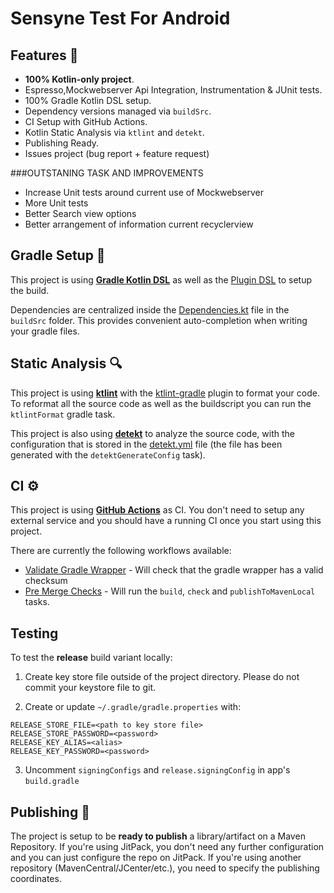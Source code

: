 # Sensyne Test For Android





## Features 🎨

- **100% Kotlin-only project**.
-  Espresso,Mockwebserver Api Integration, Instrumentation & JUnit tests.
- 100% Gradle Kotlin DSL setup.
- Dependency versions managed via `buildSrc`.
- CI Setup with GitHub Actions.
- Kotlin Static Analysis via `ktlint` and `detekt`.
- Publishing Ready.
- Issues project (bug report + feature request)




###OUTSTANING TASK AND IMPROVEMENTS
- Increase Unit tests around current use of Mockwebserver
- More Unit tests
- Better Search view options
- Better arrangement of information current recyclerview



## Gradle Setup 🐘

This project is using [**Gradle Kotlin DSL**](https://docs.gradle.org/current/userguide/kotlin_dsl.html) as well as the [Plugin DSL](https://docs.gradle.org/current/userguide/plugins.html#sec:plugins_block) to setup the build.

Dependencies are centralized inside the [Dependencies.kt](buildSrc/src/main/java/Dependencies.kt) file in the `buildSrc` folder. This provides convenient auto-completion when writing your gradle files.

## Static Analysis 🔍

This project is using [**ktlint**](https://github.com/pinterest/ktlint) with the [ktlint-gradle](https://github.com/jlleitschuh/ktlint-gradle) plugin to format your code. To reformat all the source code as well as the buildscript you can run the `ktlintFormat` gradle task.

This project is also using [**detekt**](https://github.com/detekt/detekt) to analyze the source code, with the configuration that is stored in the [detekt.yml](config/detekt/detekt.yml) file (the file has been generated with the `detektGenerateConfig` task).

## CI ⚙️

This project is using [**GitHub Actions**](https://github.com/cortinico/kotlin-android-project/actions) as CI. You don't need to setup any external service and you should have a running CI once you start using this project.

There are currently the following workflows available:
- [Validate Gradle Wrapper](.github/workflows/gradle-wrapper-validation.yml) - Will check that the gradle wrapper has a valid checksum
- [Pre Merge Checks](.github/workflows/pre-merge.yaml) - Will run the `build`, `check` and `publishToMavenLocal` tasks.

## Testing

To test the **release** build variant locally:
1. Create key store file outside of the project directory. Please do not commit your keystore file to git.

2. Create or update `~/.gradle/gradle.properties` with:
```aidl
RELEASE_STORE_FILE=<path to key store file>
RELEASE_STORE_PASSWORD=<password>
RELEASE_KEY_ALIAS=<alias>
RELEASE_KEY_PASSWORD=<password>
```
3. Uncomment `signingConfigs` and `release.signingConfig` in app's `build.gradle`


## Publishing 🚀

The project is setup to be **ready to publish** a library/artifact on a Maven Repository. If you're using JitPack, you don't need any further configuration and you can just configure the repo on JitPack. If you're using another repository (MavenCentral/JCenter/etc.), you need to specify the publishing coordinates.